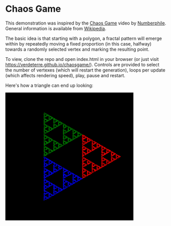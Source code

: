 # Chaos Game

This demonstration was inspired by the [Chaos Game](https://www.youtube.com/watch?v=kbKtFN71Lfs) video by [Numberphile](https://www.youtube.com/channel/UCoxcjq-8xIDTYp3uz647V5A). General information is available from [Wikipedia](https://en.wikipedia.org/wiki/Chaos_game).

The basic idea is that starting with a polygon, a fractal pattern will emerge within by repeatedly moving a fixed proportion (in this case, halfway) towards a randomly selected vertex and marking the resulting point.

To view, clone the repo and open index.html in your browser (or just visit <https://verdeterre.github.io/chaosgame/>). Controls are provided to select the number of vertexes (which will restart the generation), loops per update (which affects rendering speed), play, pause and restart.

Here's how a triangle can end up looking:

![triangle](triangle.png)
